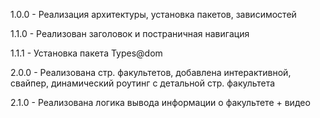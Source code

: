 1.0.0 - Реализация архитектуры, установка пакетов, зависимостей

1.1.0 - Реализован заголовок и постраничная навигация

1.1.1 - Установка пакета Types@dom

2.0.0 - Реализована стр. факультетов, добавлена интерактивной, свайпер, динамический роутинг с детальной стр. факультета

2.1.0 - Реализована логика вывода информации о факультете + видео